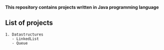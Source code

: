 **This repository contains projects written in Java programming language**

## List of projects
    1. Datastructures
       - LinkedList
       - Queue
